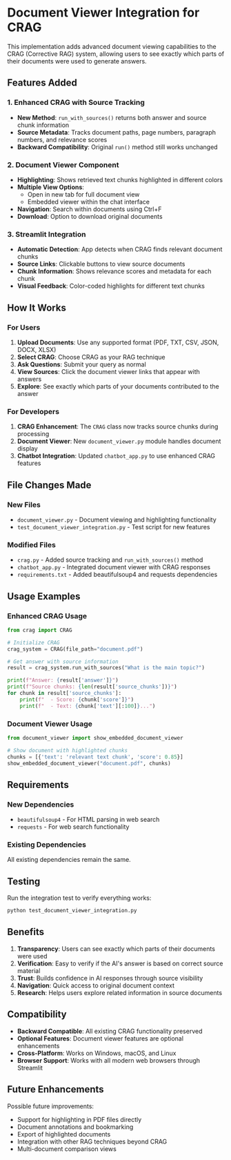 # Document Viewer Integration for CRAG

This implementation adds advanced document viewing capabilities to the CRAG (Corrective RAG) system, allowing users to see exactly which parts of their documents were used to generate answers.

## Features Added

### 1. Enhanced CRAG with Source Tracking
- **New Method**: `run_with_sources()` returns both answer and source chunk information
- **Source Metadata**: Tracks document paths, page numbers, paragraph numbers, and relevance scores
- **Backward Compatibility**: Original `run()` method still works unchanged

### 2. Document Viewer Component
- **Highlighting**: Shows retrieved text chunks highlighted in different colors
- **Multiple View Options**: 
  - Open in new tab for full document view
  - Embedded viewer within the chat interface
- **Navigation**: Search within documents using Ctrl+F
- **Download**: Option to download original documents

### 3. Streamlit Integration
- **Automatic Detection**: App detects when CRAG finds relevant document chunks
- **Source Links**: Clickable buttons to view source documents
- **Chunk Information**: Shows relevance scores and metadata for each chunk
- **Visual Feedback**: Color-coded highlights for different text chunks

## How It Works

### For Users
1. **Upload Documents**: Use any supported format (PDF, TXT, CSV, JSON, DOCX, XLSX)
2. **Select CRAG**: Choose CRAG as your RAG technique
3. **Ask Questions**: Submit your query as normal
4. **View Sources**: Click the document viewer links that appear with answers
5. **Explore**: See exactly which parts of your documents contributed to the answer

### For Developers
1. **CRAG Enhancement**: The `CRAG` class now tracks source chunks during processing
2. **Document Viewer**: New `document_viewer.py` module handles document display
3. **Chatbot Integration**: Updated `chatbot_app.py` to use enhanced CRAG features

## File Changes Made

### New Files
- `document_viewer.py` - Document viewing and highlighting functionality
- `test_document_viewer_integration.py` - Test script for new features

### Modified Files
- `crag.py` - Added source tracking and `run_with_sources()` method
- `chatbot_app.py` - Integrated document viewer with CRAG responses
- `requirements.txt` - Added beautifulsoup4 and requests dependencies

## Usage Examples

### Enhanced CRAG Usage
```python
from crag import CRAG

# Initialize CRAG
crag_system = CRAG(file_path="document.pdf")

# Get answer with source information
result = crag_system.run_with_sources("What is the main topic?")

print(f"Answer: {result['answer']}")
print(f"Source chunks: {len(result['source_chunks'])}")
for chunk in result['source_chunks']:
    print(f"  - Score: {chunk['score']}")
    print(f"  - Text: {chunk['text'][:100]}...")
```

### Document Viewer Usage
```python
from document_viewer import show_embedded_document_viewer

# Show document with highlighted chunks
chunks = [{'text': 'relevant text chunk', 'score': 0.85}]
show_embedded_document_viewer("document.pdf", chunks)
```

## Requirements

### New Dependencies
- `beautifulsoup4` - For HTML parsing in web search
- `requests` - For web search functionality

### Existing Dependencies
All existing dependencies remain the same.

## Testing

Run the integration test to verify everything works:

```bash
python test_document_viewer_integration.py
```

## Benefits

1. **Transparency**: Users can see exactly which parts of their documents were used
2. **Verification**: Easy to verify if the AI's answer is based on correct source material
3. **Trust**: Builds confidence in AI responses through source visibility
4. **Navigation**: Quick access to original document context
5. **Research**: Helps users explore related information in source documents

## Compatibility

- **Backward Compatible**: All existing CRAG functionality preserved
- **Optional Features**: Document viewer features are optional enhancements
- **Cross-Platform**: Works on Windows, macOS, and Linux
- **Browser Support**: Works with all modern web browsers through Streamlit

## Future Enhancements

Possible future improvements:
- Support for highlighting in PDF files directly
- Document annotations and bookmarking
- Export of highlighted documents
- Integration with other RAG techniques beyond CRAG
- Multi-document comparison views
